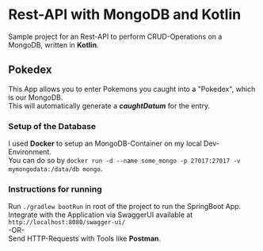 # Rest-API with MongoDB and Kotlin

Sample project for an Rest-API to perform CRUD-Operations on a MongoDB, written in **Kotlin**.

## Pokedex
This App allows you to enter Pokemons you caught into a "Pokedex", which is our MongoDB.  
This will automatically generate a ***caughtDatum*** for the entry.


### Setup of the Database
I used **Docker** to setup an MongoDB-Container on my local Dev-Environment.  
You can do so by ```docker run -d --name some_mongo -p 27017:27017 -v mymongodata:/data/db mongo```.  

### Instructions for running
Run ```./gradlew bootRun``` in root of the project to run the SpringBoot App.  
Integrate with the Application via SwaggerUI available at ```http://localhost:8080/swagger-ui/```  
-OR-  
Send HTTP-Requests with Tools like **Postman**.
